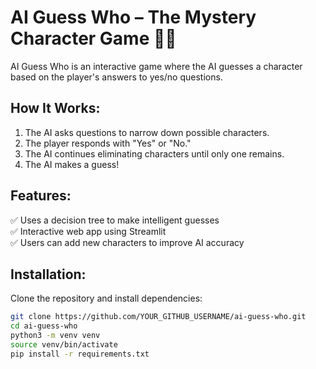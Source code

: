 # AI Guess Who – The Mystery Character Game 🕵️‍♂️

AI Guess Who is an interactive game where the AI guesses a character based on the player's answers to yes/no questions.

## How It Works:
1. The AI asks questions to narrow down possible characters.
2. The player responds with "Yes" or "No."
3. The AI continues eliminating characters until only one remains.
4. The AI makes a guess!

## Features:
✅ Uses a decision tree to make intelligent guesses  
✅ Interactive web app using Streamlit  
✅ Users can add new characters to improve AI accuracy  

## Installation:
Clone the repository and install dependencies:

```sh
git clone https://github.com/YOUR_GITHUB_USERNAME/ai-guess-who.git
cd ai-guess-who
python3 -m venv venv
source venv/bin/activate
pip install -r requirements.txt
